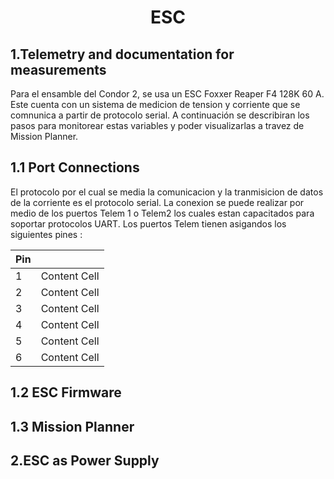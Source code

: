 

<div align="center">
<h1> ESC
</div>


## 1.Telemetry and documentation for measurements

Para el ensamble del Condor 2, se usa un ESC Foxxer Reaper F4 128K 60 A. Este cuenta con un sistema de medicion de tension y corriente que se comnunica a partir de protocolo serial. A continuación se describiran los pasos para monitorear estas variables y poder visualizarlas a travez de Mission Planner.


## 1.1 Port Connections 

El protocolo por el cual se media la comunicacion y la tranmisicion de datos de la corriente es el protocolo serial. La conexion se puede realizar por medio de los puertos Telem 1 o Telem2 los cuales estan capacitados para soportar protocolos UART. Los puertos Telem tienen asigandos los siguientes pines :

<div align="center">
 
| Pin  | |
| ------------- | ------------- |
| 1 | Content Cell  |
| 2 | Content Cell  |
| 3 | Content Cell  |
| 4 | Content Cell  |
| 5 | Content Cell  |
| 6 | Content Cell  |

</div>



## 1.2 ESC Firmware

## 1.3 Mission Planner






## 2.ESC as Power Supply
 
